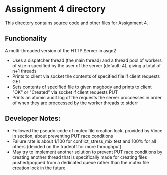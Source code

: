 # Assignment 4 directory

This directory contains source code and other files for Assignment 4.

## Functionality
A multi-threaded version of the HTTP Server in asgn2
- Uses a dispatcher thread (the main thread) and a thread pool of workers of size n specified by the user of the server (default: 4), giving a total of n+1 threads
- Prints to client via socket the contents of specified file if client requests GET
- Sets contents of specified file to given msgbody and prints to client "OK" or "Created" via socket if client requests PUT
- Prints an atomic audit log of the requests the server proccesses in order of when they are proccessed by the worker threads to stderr

## Developer Notes:
- Followed the pseudo-code of mutex file creation lock, provided by Vince in section, about preventing PUT race conditions
- Failure rate is about 1/100 for conflict_stress_mix test and 100% for all others (decided on the tradeoff for more throughput)
- May try to implement another solution to prevent PUT race conditions by creating another thread that is specifically made for creating files pushed/popped from a dedicated queue rather than the mutex file creation lock in the future

